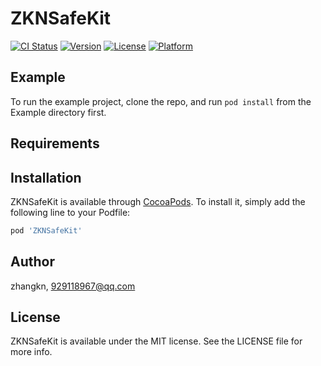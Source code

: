 # ZKNSafeKit

[![CI Status](https://img.shields.io/travis/zhangkn/ZKNSafeKit.svg?style=flat)](https://travis-ci.org/zhangkn/ZKNSafeKit)
[![Version](https://img.shields.io/cocoapods/v/ZKNSafeKit.svg?style=flat)](https://cocoapods.org/pods/ZKNSafeKit)
[![License](https://img.shields.io/cocoapods/l/ZKNSafeKit.svg?style=flat)](https://cocoapods.org/pods/ZKNSafeKit)
[![Platform](https://img.shields.io/cocoapods/p/ZKNSafeKit.svg?style=flat)](https://cocoapods.org/pods/ZKNSafeKit)

## Example

To run the example project, clone the repo, and run `pod install` from the Example directory first.

## Requirements

## Installation

ZKNSafeKit is available through [CocoaPods](https://cocoapods.org). To install
it, simply add the following line to your Podfile:

```ruby
pod 'ZKNSafeKit'
```

## Author

zhangkn, 929118967@qq.com

## License

ZKNSafeKit is available under the MIT license. See the LICENSE file for more info.
